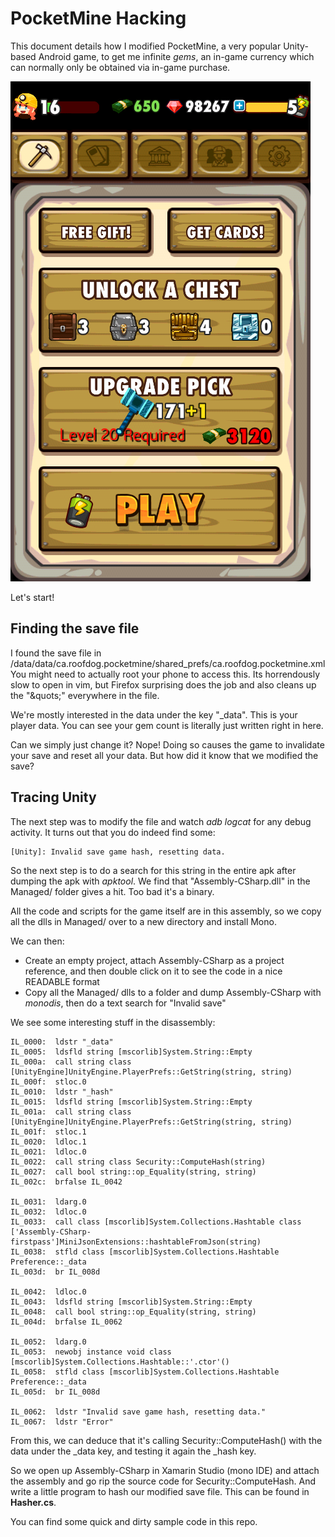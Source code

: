 # PocketMine Hacking

This document details how I modified PocketMine, a very popular Unity-based Android game, to get me infinite _gems_, an in-game currency which can normally only be obtained via in-game purchase.


![Hacked PocketMine](hacked_pocketmine.png)

Let's start!

## Finding the save file

I found the save file in /data/data/ca.roofdog.pocketmine/shared\_prefs/ca.roofdog.pocketmine.xml
You might need to actually root your phone to access this.
Its horrendously slow to open in vim, but Firefox surprising does the job and also cleans up the "&quots\;" everywhere in the file.

We're mostly interested in the data under the key "\_data". This is your player data. You can see your gem count is literally just written right in here.

Can we simply just change it? Nope! Doing so causes the game to invalidate your save and reset all your data. But how did it know that we modified the save?

## Tracing Unity

The next step was to modify the file and watch _adb logcat_ for any debug activity. It turns out that you do indeed find some:

	[Unity]: Invalid save game hash, resetting data.

So the next step is to do a search for this string in the entire apk after dumping the apk with _apktool_. We find that "Assembly-CSharp.dll" in the Managed/ folder gives a hit. Too bad it's a binary.

All the code and scripts for the game itself are in this assembly, so we copy all the dlls in Managed/ over to a new directory and install Mono.

We can then:

* Create an empty project, attach Assembly-CSharp as a project reference, and then double click on it to see the code in a nice READABLE format
* Copy all the Managed/ dlls to a folder and dump Assembly-CSharp with _monodis_, then do a text search for "Invalid save"

We see some interesting stuff in the disassembly:

    IL_0000:  ldstr "_data"
    IL_0005:  ldsfld string [mscorlib]System.String::Empty
    IL_000a:  call string class [UnityEngine]UnityEngine.PlayerPrefs::GetString(string, string)
    IL_000f:  stloc.0 
    IL_0010:  ldstr "_hash"
    IL_0015:  ldsfld string [mscorlib]System.String::Empty
    IL_001a:  call string class [UnityEngine]UnityEngine.PlayerPrefs::GetString(string, string)
    IL_001f:  stloc.1 
    IL_0020:  ldloc.1 
    IL_0021:  ldloc.0 
    IL_0022:  call string class Security::ComputeHash(string)
    IL_0027:  call bool string::op_Equality(string, string)
    IL_002c:  brfalse IL_0042
                                                                                                                                                                                 
    IL_0031:  ldarg.0 
    IL_0032:  ldloc.0 
    IL_0033:  call class [mscorlib]System.Collections.Hashtable class ['Assembly-CSharp-firstpass']MiniJsonExtensions::hashtableFromJson(string)
    IL_0038:  stfld class [mscorlib]System.Collections.Hashtable Preference::_data
    IL_003d:  br IL_008d

    IL_0042:  ldloc.0 
    IL_0043:  ldsfld string [mscorlib]System.String::Empty
    IL_0048:  call bool string::op_Equality(string, string)
    IL_004d:  brfalse IL_0062

    IL_0052:  ldarg.0 
    IL_0053:  newobj instance void class [mscorlib]System.Collections.Hashtable::'.ctor'()
    IL_0058:  stfld class [mscorlib]System.Collections.Hashtable Preference::_data
    IL_005d:  br IL_008d

    IL_0062:  ldstr "Invalid save game hash, resetting data."
    IL_0067:  ldstr "Error"

From this, we can deduce that it's calling Security::ComputeHash() with the data under the \_data key, and testing it again the \_hash key.

So we open up Assembly-CSharp in Xamarin Studio (mono IDE) and attach the assembly and go rip the source code for Security::ComputeHash.
And write a little program to hash our modified save file. This can be found in __Hasher.cs__.

You can find some quick and dirty sample code in this repo.

